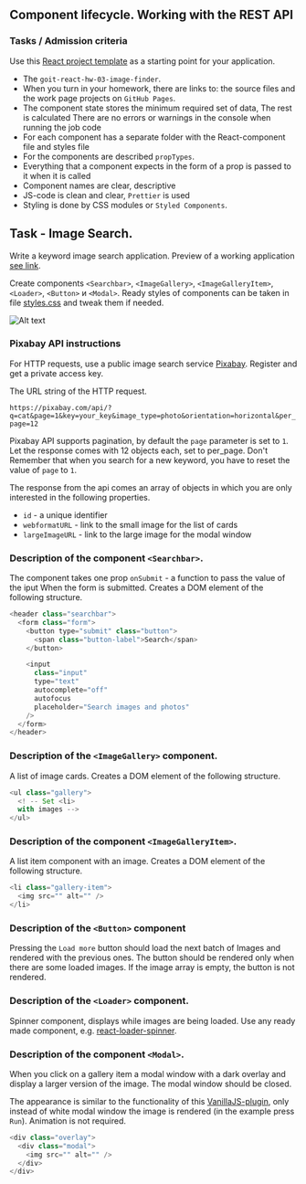 ## Component lifecycle. Working with the REST API

### Tasks / Admission criteria

Use this
[React project template](https://github.com/goitacademy/react-homework-template/blob/main/README.en.md)
as a starting point for your application.

- The `goit-react-hw-03-image-finder`.
- When you turn in your homework, there are links to: the source files and the
  work page projects on `GitHub Pages`.
- The component state stores the minimum required set of data, The rest is
  calculated There are no errors or warnings in the console when running the job
  code
- For each component has a separate folder with the React-component file and
  styles file
- For the components are described `propTypes`.
- Everything that a component expects in the form of a prop is passed to it when
  it is called
- Component names are clear, descriptive
- JS-code is clean and clear, `Prettier` is used
- Styling is done by CSS modules or `Styled Components`.

## Task - Image Search.

Write a keyword image search application. Preview of a working application
[see link](https://drive.google.com/file/d/1oXCGyiq4uKwW0zzraZLKk4lh3voBlBzZ/view?usp=sharing).

Create components `<Searchbar>`, `<ImageGallery>`, `<ImageGalleryItem>`,
`<Loader>`, `<Button>` и `<Modal>`. Ready styles of components can be taken in
file
[styles.css](https://minhaskamal.github.io/DownGit/#/home?url=https://github.com/goitacademy/react-homework/blob/master/homework-03/image-finder/styles.css)
and tweak them if needed.

![Alt text](image.png)

### Pixabay API instructions

For HTTP requests, use a public image search service
[Pixabay](https://pixabay.com/api/docs/). Register and get a private access key.

The URL string of the HTTP request.

`https://pixabay.com/api/?q=cat&page=1&key=your_key&image_type=photo&orientation=horizontal&per_page=12`

Pixabay API supports pagination, by default the `page` parameter is set to `1`.
Let the response comes with 12 objects each, set to per_page. Don't Remember
that when you search for a new keyword, you have to reset the value of `page` to
`1`.

The response from the api comes an array of objects in which you are only
interested in the following properties.

- `id` - a unique identifier
- `webformatURL` - link to the small image for the list of cards
- `largeImageURL` - link to the large image for the modal window

### Description of the component `<Searchbar>`.

The component takes one prop `onSubmit` - a function to pass the value of the
iput When the form is submitted. Creates a DOM element of the following
structure.

```javascript
<header class="searchbar">
  <form class="form">
    <button type="submit" class="button">
      <span class="button-label">Search</span>
    </button>

    <input
      class="input"
      type="text"
      autocomplete="off"
      autofocus
      placeholder="Search images and photos"
    />
  </form>
</header>
```

### Description of the `<ImageGallery>` component.

A list of image cards. Creates a DOM element of the following structure.

```javascript
<ul class="gallery">
  <! -- Set <li>
  with images -->
</ul>
```

### Description of the component `<ImageGalleryItem>`.

A list item component with an image. Creates a DOM element of the following
structure.

```javascript
<li class="gallery-item">
  <img src="" alt="" />
</li>
```

### Description of the `<Button>` component

Pressing the `Load more` button should load the next batch of Images and
rendered with the previous ones. The button should be rendered only when there
are some loaded images. If the image array is empty, the button is not rendered.

### Description of the `<Loader>` component.

Spinner component, displays while images are being loaded. Use any ready made
component, e.g.
[react-loader-spinner](https://github.com/mhnpd/react-loader-spinner).

### Description of the component `<Modal>`.

When you click on a gallery item a modal window with a dark overlay and display
a larger version of the image. The modal window should be closed.

The appearance is similar to the functionality of this
[VanillaJS-plugin](https://basiclightbox.electerious.com/), only instead of
white modal window the image is rendered (in the example press `Run`). Animation
is not required.

```javascript
<div class="overlay">
  <div class="modal">
    <img src="" alt="" />
  </div>
</div>
```
